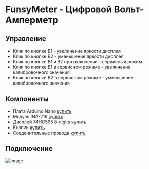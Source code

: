 # FunsyMeter - Цифровой Вольт-Амперметр
## Управление
* Клик по кнопке B1 - увеличение яркости дисплея
* Клик по кнопке B2 - уменьшение яркости дисплея
* Клик по кнопке B1 и B2 при включении - сервисный режим
* Клик по кнопке B1 в сервисном режиме - увеличение калибровочного значения
* Клик по кнопке B2 в сервисном режиме - уменьшение калибровочного значения
## Компоненты
* Плата Arduino Nano [купить](https://aliexpress.ru/item/32341832857.html?sku_id=65228382078&spm=a2g2w.productlist.search_results.0.47235ea4dfL50N)
* Модуль INA-219 [купить](https://aliexpress.ru/item/4000399388470.html?sku_id=10000001648174954&spm=a2g2w.stores.seller_list.0.c3766038RYBX0a)
* Дисплей 74HC595 8-digits [купить](https://aliexpress.ru/item/1005008126705144.html?sku_id=12000043897038720&spm=a2g2w.productlist.search_results.0.732f9a27d9itRM)
* Кнопки [купить](https://aliexpress.ru/item/1005007623070623.html?sku_id=12000041542638533&spm=a2g2w.productlist.search_results.5.34e75d54YgCVHw)
* Соеденительные провода [купить](https://aliexpress.ru/item/32481623557.html?sku_id=10000001724294903&spm=a2g2w.stores.seller_list.0.c3766038RYBX0a)
## Подключение
![image](https://github.com/user-attachments/assets/e68eebbe-92d4-4cf6-950a-ebbb7a36aa23)

